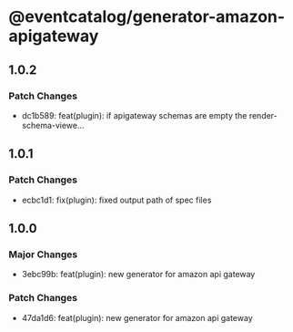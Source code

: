# @eventcatalog/generator-amazon-apigateway

## 1.0.2

### Patch Changes

- dc1b589: feat(plugin): if apigateway schemas are empty the render-schema-viewe…

## 1.0.1

### Patch Changes

- ecbc1d1: fix(plugin): fixed output path of spec files

## 1.0.0

### Major Changes

- 3ebc99b: feat(plugin): new generator for amazon api gateway

### Patch Changes

- 47da1d6: feat(plugin): new generator for amazon api gateway

